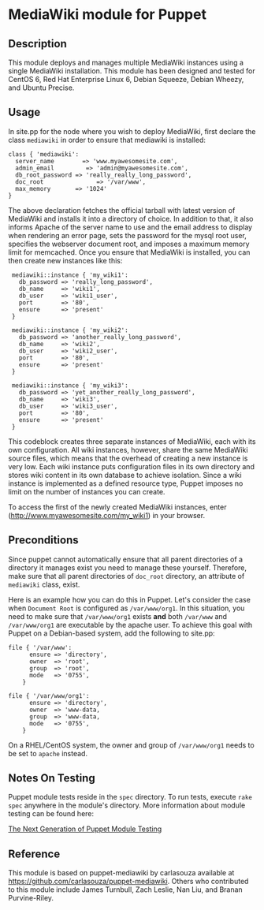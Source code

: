 # MediaWiki module for Puppet

## Description

This module deploys and manages multiple MediaWiki instances using a single MediaWiki installation. This module has been designed and tested for CentOS 6, Red Hat Enterprise Linux 6, Debian Squeeze, Debian Wheezy, and Ubuntu Precise.

## Usage

In site.pp for the node where you wish to deploy MediaWiki, first
declare the class `mediawiki` in order to ensure that mediawiki is
installed:

    class { 'mediawiki':
      server_name        => 'www.myawesomesite.com',
      admin_email         => 'admin@myawesomesite.com',
      db_root_password => 'really_really_long_password',
      doc_root               => '/var/www',
      max_memory       => '1024'
    }

The above declaration fetches the official tarball with latest version of
MediaWiki and installs it into a directory of choice. In addition to that, it
also informs Apache of the server name to use and the email address to display
when rendering an error page, sets the password for the mysql root user,
specifies the webserver document root, and imposes a maximum memory limit for
memcached. Once you ensure that MediaWiki is installed, you can then create new
instances like this:

     mediawiki::instance { 'my_wiki1':
       db_password => 'really_long_password',
       db_name     => 'wiki1',
       db_user     => 'wiki1_user',
       port        => '80',
       ensure      => 'present'
     }
 
     mediawiki::instance { 'my_wiki2':
       db_password => 'another_really_long_password',
       db_name     => 'wiki2',
       db_user     => 'wiki2_user',
       port        => '80',
       ensure      => 'present'
     }
 
     mediawiki::instance { 'my_wiki3':
       db_password => 'yet_another_really_long_password',
       db_name     => 'wiki3',
       db_user     => 'wiki3_user',
       port        => '80',
       ensure      => 'present'
     }
 
This codeblock creates three separate instances of MediaWiki, each with its own
configuration. All wiki instances, however, share the same MediaWiki source
files, which means that the overhead of creating a new instance is very low.
Each wiki instance puts configuration files in its own directory and stores
wiki content in its own database to achieve isolation. Since a wiki instance is
implemented as a defined resource type, Puppet imposes no limit on the number
of instances you can create.

To access the first of the newly created MediaWiki instances, enter
(http://www.myawesomesite.com/my_wiki1) in your browser.

## Preconditions

Since puppet cannot automatically ensure that all parent directories of a
directory it manages exist you need to manage these yourself. Therefore, make
sure that all parent directories of `doc_root` directory, an attribute of
`mediawiki` class, exist.

Here is an example how you can do this in Puppet. Let's consider the case when
`Document Root` is configured as `/var/www/org1`. In this situation, you need
to make sure that `/var/www/org1` exists **and** both `/var/www` and
`/var/www/org1` are executable by the apache user. To achieve this goal with
Puppet on a Debian-based system, add the following to site.pp:
 
    file { '/var/www':
          ensure => 'directory',
          owner  => 'root',
          group  => 'root',
          mode   => '0755',
        }
        
    file { '/var/www/org1':
          ensure => 'directory',
          owner  => 'www-data,
          group  => 'www-data,
          mode   => '0755',
        }

On a RHEL/CentOS system, the owner and group of `/var/www/org1` needs to be set
to `apache` instead.

## Notes On Testing

Puppet module tests reside in the `spec` directory. To run tests, execute `rake
spec` anywhere in the module's directory. More information about module testing
can be found here:

[The Next Generation of Puppet Module Testing](http://puppetlabs.com/blog/the-next-generation-of-puppet-module-testing)

## Reference

This module is based on puppet-mediawiki by carlasouza available at
https://github.com/carlasouza/puppet-mediawiki. Others who contributed to this
module include James Turnbull, Zach Leslie, Nan Liu, and Branan Purvine-Riley.
